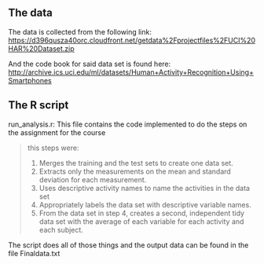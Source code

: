 ## The data
The data is collected from the following link:
<https://d396qusza40orc.cloudfront.net/getdata%2Fprojectfiles%2FUCI%20HAR%20Dataset.zip>

And the code book for said data set is found here:
http://archive.ics.uci.edu/ml/datasets/Human+Activity+Recognition+Using+Smartphones


## The R script

run_analysis.r: This file contains the code implemented to do the steps on the assignment for the course
  > this steps were: 
> 
>   1. Merges the training and the test sets to create one data set.
>   2. Extracts only the measurements on the mean and standard deviation for each measurement.
>   3. Uses descriptive activity names to name the activities in the data set
>   4. Appropriately labels the data set with descriptive variable names.
>   5. From the data set in step 4, creates a second, independent tidy data set with the average of each variable for each activity and each subject.

The script does all of those things and the output data can be found in the file Finaldata.txt


